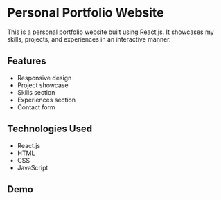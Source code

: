 # Personal Portfolio Website

This is a personal portfolio website built using React.js. It showcases my skills, projects, and experiences in an interactive manner.

## Features

- Responsive design
- Project showcase
- Skills section
- Experiences section
- Contact form

## Technologies Used

- React.js
- HTML
- CSS
- JavaScript

## Demo



